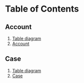 # Table of Contents
## Account
1. [Table diagram](Account/Mermaid.md)
1. [Account](Account%5CForms%5CAccount.md)
## Case
1. [Table diagram](Case%5CMermaid.md)
1. [Case](Case%5CForms%5CCase.md)
